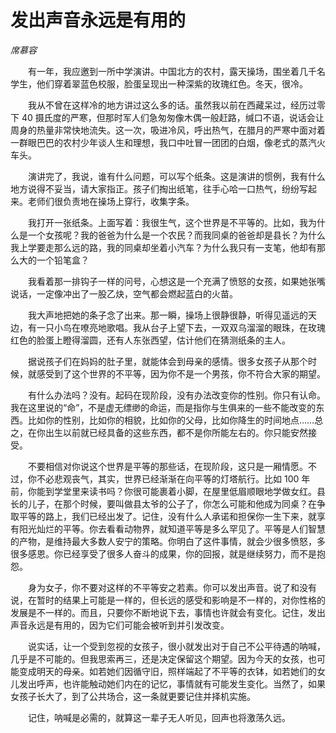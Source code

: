 # 发出声音永远是有用的

*席慕容*

　　有一年，我应邀到一所中学演讲。中国北方的农村，露天操场，围坐着几千名学生，他们穿着翠蓝色校服，脸蛋呈现出一种深紫的玫瑰红色。冬天，很冷。

　　我从不曾在这样冷的地方讲过这么多的话。虽然我以前在西藏呆过，经历过零下 40 摄氏度的严寒，但那时军人们急匆匆像木偶一般赶路，缄口不语，说话会让周身的热量非常快地流失。这一次，吸进冷风，呼出热气，在腊月的严寒中面对着一群眼巴巴的农村少年谈人生和理想，我口中吐冒一团团的白烟，像老式的蒸汽火车头。

　　演讲完了，我说，谁有什么问题，可以写个纸条。这是演讲的惯例，我有什么地方说得不妥当，请大家指正。孩子们掏出纸笔，往手心哈一口热气，纷纷写起来。老师们很负责地在操场上穿行，收集字条。

　　我打开一张纸条。上面写着：我很生气，这个世界是不平等的。比如，我为什么是一个女孩呢？我的爸爸为什么是一个农民？而我同桌的爸爸却是县长？为什么我上学要走那么远的路，我的同桌却坐着小汽车？为什么我只有一支笔，他却有那么大的一个铅笔盒？

　　我看着那一排钩子一样的问号，心想这是一个充满了愤怒的女孩，如果她张嘴说话，一定像冲出了一股乙炔，空气都会燃起蓝白的火苗。

　　我大声地把她的条子念了出来。那一瞬，操场上很静很静，听得见遥远的天边，有一只小鸟在嘹亮地歌唱。我从台子上望下去，一双双乌溜溜的眼珠，在玫瑰红色的脸蛋上瞪得溜圆，还有人东张西望，估计他们在猜测纸条的主人。

　　据说孩子们在妈妈的肚子里，就能体会到母亲的感情。很多女孩子从那个时候，就感受到了这个世界的不平等，因为你不是一个男孩，你不符合大家的期望。

　　有什么办法吗？没有。起码在现阶段，没有办法改变你的性别。你只有认命。我在这里说的“命”，不是虚无缥缈的命运，而是指你与生俱来的一些不能改变的东西。比如你的性别，比如你的相貌，比如你的父母，比如你降生的时间地点……总之，在你出生以前就已经具备的这些东西，都不是你所能左右的。你只能安然接受。

　　不要相信对你说这个世界是平等的那些话，在现阶段，这只是一厢情愿。不过，你不必悲观丧气，其实，世界已经渐渐在向平等的灯塔航行。比如 100 年前，你能到学堂里来读书吗？你很可能裹着小脚，在屋里低眉顺眼地学做女红。县长的儿子，在那个时候，要叫做县太爷的公子了，你怎么可能和他成为同桌？在争取平等的路上，我们已经出发了。记住，没有什么人承诺和担保你一生下来，就享有阳光灿烂的平等。你去看看动物界，就知道平等是多么罕见了。平等是人们智慧的产物，是维持最大多数人安宁的策略。你明白了这件事情，就会少很多愤怒，多很多感恩。你已经享受了很多人奋斗的成果，你的回报，就是继续努力，而不是抱怨。

　　身为女子，你不要对这样的不平等安之若素。你可以发出声音。说了和没有说，在暂时的结果上可能是一样的，但长远的感受和影响是不一样的，对你性格的发展是不一样的。而且，只要你不断地说下去，事情也许就会有变化。记住，发出声音永远是有用的，因为它们可能会被听到并引发改变。

　　说实话，让一个受到忽视的女孩子，很小就发出对于自己不公平待遇的呐喊，几乎是不可能的。但我思索再三，还是决定保留这个期望。因为今天的女孩，也可能变成明天的母亲。如若她们因循守旧，照样端起了不平等的衣钵，如若她们的女儿发出呼声，也许能触动她们内在的记忆，事情就有可能发生变化。当然了，如果女孩子长大了，到了公共场合，这一条就更要记住并择机实施。

　　记住，呐喊是必需的，就算这一辈子无人听见，回声也将激荡久远。